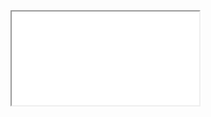 <div class="embed-responsive embed-responsive-16by9">
  <iframe class="embed-responsive-item" src="//www.youtube.com/embed/N-SDuBQY4Kk" allowfullscreen></iframe>
</div>
